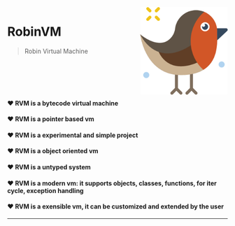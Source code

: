 <img width="200" height="200" src="extra/robin.png" align="right" />

# RobinVM
> Robin Virtual Machine
<br/>
<br/>
<br/>
<br/>

<h4> ♥️ RVM is a bytecode virtual machine</h4>
<h4> ♥️ RVM is a pointer based vm</h4>
<h4> ♥️ RVM is a experimental and simple project</h4>
<h4> ♥️ RVM is a object oriented vm</h4>
<h4> ♥️ RVM is a untyped system</h4>
<h4> ♥️ RVM is a modern vm: it supports objects, classes, functions, for iter cycle, exception handling</h4>
<h4> ♥️ RVM is a exensible vm, it can be customized and extended by the user</h4>
<hr/>